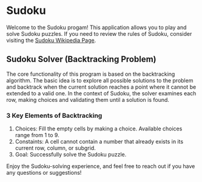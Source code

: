 # Sudoku

Welcome to the Sudoku progam! This application allows you to play and solve Sudoku puzzles.
If you need to review the rules of Sudoku, consider visiting the [Sudoku Wikipedia Page](https://simple.wikipedia.org/wiki/Sudoku).

## Sudoku Solver (Backtracking Problem)

The core functionality of this program is based on the backtracking algorithm. The basic idea is to
explore all possible solutions to the problem and backtrack when the current solution reaches a point where it
cannot be extended to a valid one. In the context of Sudoku, the solver examines each row, making choices and
validating them until a solution is found.

### 3 Key Elements of Backtracking

1. Choices: Fill the empty cells by making a choice. Available choices range from 1 to 9.
2. Constaints: A cell cannot contain a number that already exists in its current row, column, or subgrid.
3. Goal: Successfully solve the Sudoku puzzle.

Enjoy the Sudoku-solving experience, and feel free to reach out if you have any questions or suggestions!
